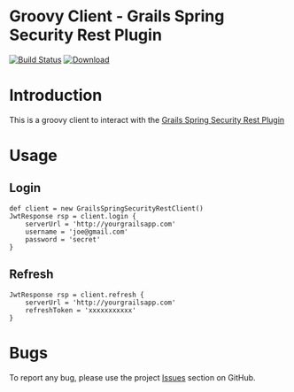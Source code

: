 Groovy Client - Grails Spring Security Rest Plugin
================

[![Build Status](https://travis-ci.org/sdelamo/groovy-client-grails-spring-security-rest.svg?branch=master)](https://travis-ci.org/sdelamo/groovy-client-grails-spring-security-rest)
[![Download](https://api.bintray.com/packages/sdelamo/plugins/groovy-client-grails-spring-security-rest/images/download.svg)](https://bintray.com/sdelamo/plugins/groovy-client-grails-spring-security-rest/_latestVersion)


# Introduction 

This is a groovy client to interact with the [Grails Spring Security Rest Plugin](https://github.com/alvarosanchez/grails-spring-security-rest)


# Usage

## Login
````
def client = new GrailsSpringSecurityRestClient()
JwtResponse rsp = client.login {
    serverUrl = 'http://yourgrailsapp.com'
    username = 'joe@gmail.com'
    password = 'secret'
}
````

## Refresh

````
JwtResponse rsp = client.refresh {
    serverUrl = 'http://yourgrailsapp.com'
    refreshToken = 'xxxxxxxxxxx'
}
````

# Bugs

To report any bug, please use the project [Issues](http://github.com/sdelamo/groovy-client-grails-spring-security-rest/issues) section on GitHub.